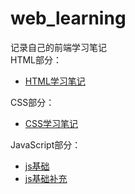 # web_learning
记录自己的前端学习笔记<br />
HTML部分：<br />
- [HTML学习笔记](HTML&CSS/HTML学习笔记.md)<br />

CSS部分：<br />
- [CSS学习笔记](HTML&CSS/CSS学习笔记.md)<br />

JavaScript部分：<br />
- [js基础](JS/Javascript学习笔记.md)
- [js基础补充](JS/Javascript学习知识补充.md)
